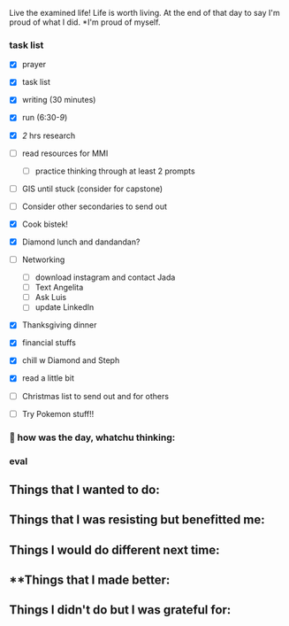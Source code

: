 
Live the examined life! Life is worth living. 
At the end of that day to say I'm proud of what I did. *I'm proud of myself.

### task list
- [x] prayer
- [x] task list
- [x] writing (30 minutes)
- [x] run (6:30-*9*)
- [x] *2* hrs research
- [ ] read resources for MMI
	- [ ] practice thinking through at least 2 prompts
- [ ] GIS until stuck (consider for capstone)
- [ ] Consider other secondaries to send out
- [x] Cook bistek! 
- [x] Diamond lunch and dandandan?
- [ ] Networking 
	- [ ] download instagram and contact Jada
	- [ ] Text Angelita
	- [ ] Ask Luis
	- [ ] update LinkedIn
- [x] Thanksgiving dinner
- [x] financial stuffs
- [x] chill w Diamond and Steph
- [x] read a little bit
- [ ] Christmas list to send out and for others
- [ ] Try Pokemon stuff!!


### 📝 how was the day, whatchu thinking:


### eval
**Things that I wanted to do:**
- 
**Things that I was resisting but benefitted me:**
- 
**Things I would do different next time:**
- 
**Things that I made better:
- 
**Things I didn't do but I was grateful for:**
- 
